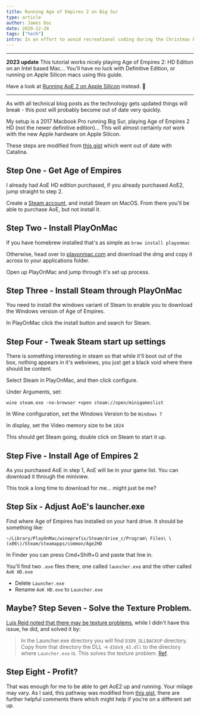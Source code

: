 ```yaml
---
title: Running Age of Empires 2 on Big Sur
type: article
author: James Doc
date: 2020-12-28
tags: ["tech"]
intro: In an effort to avoid recreational coding during the Christmas break I've got Age of Empires 2 running on Big Sur…
---
```


---

**2023 update**
This tutorial works nicely playing Age of Empires 2: HD Edition on an Intel based Mac… You'll have no luck with Definitive Edition, or running on Apple Silicon macs using this guide.

Have a look at [Running AoE 2 on Apple Silicon](/blog/2023/aoe2-on-apple-silicon/) instead. 👀

---

As with all technical blog posts as the technology gets updated things will break - this post will probably become out of date very quickly.

My setup is a 2017 Macbook Pro running Big Sur, playing Age of Empires 2 HD (not the newer definitive edition)… This will almost certainly _not_ work with the new Apple hardware on Apple Silicon.

These steps are modified from [this gist](https://gist.github.com/contra/554f541f7fa93c12499e0829439860eb) which went out of date with Catalina.

## Step One - Get Age of Empires

I already had AoE HD edition purchased, if you already purchased AoE2, jump straight to step 2.

Create a [Steam account](https://store.steampowered.com/about/), and install Steam on MacOS. From there you'll be able to purchase AoE, but not install it.

## Step Two - Install PlayOnMac

If you have homebrew installed that's as simple as `brew install playonmac`

Otherwise, head over to [playonmac.com](https://www.playonmac.com/) and download the dmg and copy it across to your applications folder.

Open up PlayOnMac and jump through it's set up process.

## Step Three - Install Steam through PlayOnMac

You need to install the windows variant of Steam to enable you to download the Windows version of Age of Empires.

In PlayOnMac click the install button and search for Steam.

## Step Four - Tweak Steam start up settings

There is something interesting in steam so that while it'll boot out of the box, nothing appears in it's webviews, you just get a black void where there should be content.

Select Steam in PlayOnMac, and then click configure.

Under Arguments, set:

```
wine steam.exe -no-browser +open steam://open/minigameslist
```

In Wine configuration, set the Windows Version to be `Windows 7`

In display, set the Video memory size to be `1024`

This should get Steam going, double click on Steam to start it up.

## Step Five - Install Age of Empires 2

As you purchased AoE in step 1, AoE will be in your game list. You can download it through the miniview.

This took a long time to download for me… might just be me?

## Step Six - Adjust AoE's launcher.exe

Find where Age of Empires has installed on your hard drive. It should be something like:

```
~/Library/PlayOnMac/wineprefix/Steam/drive_c/Program\ Files\ \(x86\)/Steam/steamapps/common/Age2HD
```

In Finder you can press Cmd+Shift+G and paste that line in.

You'll find two `.exe` files there, one called `launcher.exe` and the other called `AoK HD.exe`

- Delete `Launcher.exe`
- Rename `AoK HD.exe` to `Launcher.exe`

## Maybe? Step Seven - Solve the Texture Problem.

[Luis Reid noted that there may be texture problems](https://twitter.com/luisrgtel/status/1376240158400462855), while I didn't have this issue, he did, and solved it by:

> In the Launcher.exe directory you will find `D3D9_DLLBACKUP` directory. Copy from that directory the DLL -> `d3dx9_43.dll` to the directory where `Launcher.exe` is. This solves the texture problem. [Ref](https://twitter.com/luisrgtel/status/1376242073003819012).

## Step Eight - Profit?

That was enough for me to be able to get AoE2 up and running. Your milage may vary. As I said, this pathway was modified from [this gist](https://gist.github.com/contra/554f541f7fa93c12499e0829439860eb), there are further helpful comments there which might help if you're on a different set up.
